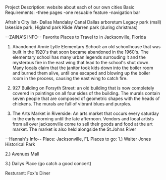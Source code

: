 Project Description: website about each of our own cities
Basic Requirements:
-three pages 
-one resuable feature 
-navigation bar

Afrah's City list- Dallas 
Mandalay Canal
Dallas arboretum
Legacy park (mall)
lakeside park, Higland park
Klide Warren park (during christmas)


--ZAINA'S INFO--
Favorite Places to Travel to in Jacksonville, Florida
1. Abandoned Annie Lytle Elementary School: an old schoolhouse that was built in the 1920's that soon became abandoned in the 1960's. The elementary school has many urban legends surrouding it and the mysterous fire in the east wing that lead to the school's shut down. Many locals claim that the janitor took kids down into the boiler room and burned them alive, until one escaped and blowing up the boiler room in the process, causing the east wing to catch fire.

2. 927 Building on Forsyth Street: an old building that is now completely covered in paintings on all four sides of the building. The murals contain seven people that are composed of geometric shapes with the heads of chickens. The murals are full of vibrant blues and purples.

3. The Arts Market in Riverside: An arts market that occurs every saturday in the early morning until the late afternoon. Vendors and local artists from all over jacksonville come to sell their goods and food at the art market. The market is also held alongside the St.Johns River


--Hannah's Info--
Place: Jacksonville, FL
Places to go:
1.) Walter Jones Historical Park 

2.) Avenues Mall

3.) Dailys Place (go catch a good concert)

Resturant:
Fox's Diner
